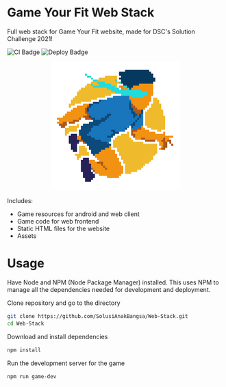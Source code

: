 # Game Your Fit Web Stack
Full web stack for Game Your Fit website, made for DSC's Solution Challenge 2021!

![CI Badge](https://github.com/SolusiAnakBangsa/Web-Stack/workflows/NPM%20CI/badge.svg)
![Deploy Badge](https://github.com/SolusiAnakBangsa/Web-Stack/workflows/Deploy%20to%20Firebase/badge.svg)

<p align="center">
  <img width="300" height="300" src="./public/logo.png">
</p>

Includes:

- Game resources for android and web client
- Game code for web frontend
- Static HTML files for the website
- Assets

# Usage
Have Node and NPM (Node Package Manager) installed.
This uses NPM to manage all the dependencies needed for development and deployment.

Clone repository and go to the directory
```bash
git clone https://github.com/SolusiAnakBangsa/Web-Stack.git
cd Web-Stack
```

Download and install dependencies
```bash
npm install
```

Run the development server for the game
```bash
npm run game-dev
```
